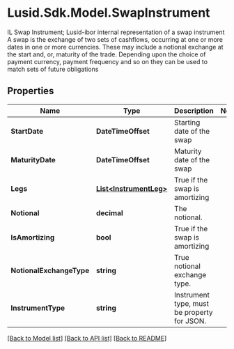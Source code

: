 # Lusid.Sdk.Model.SwapInstrument
IL Swap Instrument; Lusid-ibor internal representation of a swap instrument                A swap is the exchange of two sets of cashflows, occurring at one or more dates in one or more currencies.  These may include a notional exchange at the start and, or, maturity of the trade. Depending upon the choice of  payment currency, payment frequency and so on they can be used to match sets of future obligations
## Properties

Name | Type | Description | Notes
------------ | ------------- | ------------- | -------------
**StartDate** | **DateTimeOffset** | Starting date of the swap | 
**MaturityDate** | **DateTimeOffset** | Maturity date of the swap | 
**Legs** | [**List&lt;InstrumentLeg&gt;**](InstrumentLeg.md) | True if the swap is amortizing | 
**Notional** | **decimal** | The notional. | 
**IsAmortizing** | **bool** | True if the swap is amortizing | 
**NotionalExchangeType** | **string** | True notional exchange type. | 
**InstrumentType** | **string** | Instrument type, must be property for JSON. | 

[[Back to Model list]](../README.md#documentation-for-models) [[Back to API list]](../README.md#documentation-for-api-endpoints) [[Back to README]](../README.md)

